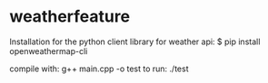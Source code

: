 # weatherfeature
Installation for the python client library for weather api:
$ pip install openweathermap-cli

compile with: g++ main.cpp -o test
to run: ./test
